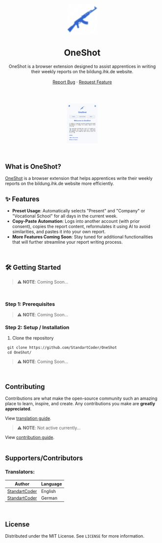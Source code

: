 <!-- Logo -->
<p align="center">
  <a href="https://github.com/StandartCoder/OneShot">
    <img src="./src/assets/icon48.png" alt="OneShot Logo" width="100" height="100">
  </a>
</p>

<!-- Title -->
<h1 align="center">OneShot</h1>
<p align="center">
  OneShot is a browser extension designed to assist apprentices in writing their weekly reports on the bildung.ihk.de website.
  <br />
  <br />
  <a href="https://github.com/StandartCoder/OneShot/issues/new?assignees=&labels=Bug&template=bug_report.md&title=%5BBUG%5D">Report Bug</a>
  ·
  <a href="https://github.com/StandartCoder/OneShot/issues/new?assignees=&labels=Suggestions&template=suggestions.md&title=%5BSUGGESTION%5D">Request Feature</a>
</p>
<br/><br/>

<!-- Preview -->
<p align="center">
  <a href="">
    <img src="./assets/images/previews/homescreen.png" width="20%" height="20%" />
  </a>
</p>
<br/>

<!-- Information -->
## What is OneShot?

<a href="https://github.com/StandartCoder/OneShot" target="_blank">OneShot</a> is a browser extension that helps apprentices write their weekly reports on the bildung.ihk.de website more efficiently.

<!-- Features -->
## ✨ Features

- **Preset Usage**: Automatically selects "Present" and "Company" or "Vocational School" for all days in the current week.
- **Copy-Paste Automation**: Logs into another account (with prior consent), copies the report content, reformulates it using AI to avoid similarities, and pastes it into your own report.
- **More Features Coming Soon**: Stay tuned for additional functionalities that will further streamline your report writing process.

<br/>

<!-- Getting Started -->
## 🛠 Getting Started

> ⚠️ **NOTE**: Coming Soon...
<br/>

<!-- Installation -->
### **Step 1:** Prerequisites
> ⚠️ **NOTE**: Coming Soon...

### **Step 2:** Setup / Installation

1. Clone the repository

  ```ssh
   git clone https://github.com/StandartCoder/OneShot
   cd OneShot/
  ```

> ⚠️ **NOTE**: Coming Soon...
<br/>

<!-- CONTRIBUTING -->
## Contributing

Contributions are what make the open-source community such an amazing place to learn, inspire, and create. Any contributions you make are **greatly appreciated**.

View [translation guide](https://github.com/StandartCoder/OneShot/blob/main/.github/TRANSLATION.md). 
> ⚠️ **NOTE**: Not active currently...

View [contribution guide](https://github.com/StandartCoder/OneShot/blob/main/.github/CONTRIBUTION.md).
<br/>
<br/>

## Supporters/Contributors
### Translators:

| Author                                                | Language  |
| ----------------------------------------------------- | --------- |
| [StandartCoder](https://github.com/StandartCoder)     | English   |
| [StandartCoder](https://github.com/StandartCoder)     | German    |

<br/>

## License

Distributed under the MIT License. See `LICENSE` for more information.
